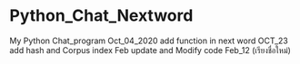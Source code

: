 # Python_Chat_Nextword
My Python Chat_program
Oct_04_2020  add function in next word
OCT_23 add hash and Corpus index
Feb update and Modify code  Feb_12 (เรียงชื่อใหม่)
